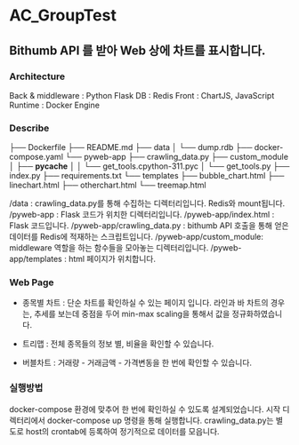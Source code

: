 # AC_GroupTest

## Bithumb API 를 받아 Web 상에 차트를 표시합니다.

### Architecture

Back & middleware : Python Flask
DB : Redis
Front : ChartJS, JavaScript 
Runtime : Docker Engine

### Describe

├── Dockerfile
├── README.md
├── data
│   └── dump.rdb
├── docker-compose.yaml
└── pyweb-app
    ├── crawling_data.py
    ├── custom_module
    │   ├── __pycache__
    │   │   └── get_tools.cpython-311.pyc
    │   └── get_tools.py
    ├── index.py
    ├── requirements.txt
    └── templates
        ├── bubble_chart.html
        ├── linechart.html
        ├── otherchart.html
        └── treemap.html

/data : crawling_data.py를 통해 수집하는 디렉터리입니다. Redis와 mount됩니다.
/pyweb-app : Flask 코드가 위치한 디렉터리입니다.
/pyweb-app/index.html : Flask 코드입니다.
/pyweb-app/crawling_data.py : bithumb API 호출을 통해 얻은 데이터를 Redis에 적재하는 스크립트입니다.
/pyweb-app/custom_module: middleware 역할을 하는 함수들을 모아놓는 디렉터리입니다.
/pyweb-app/templates : html 페이지가 위치합니다.

### Web Page

- 종목별 차트 : 단순 차트를 확인하실 수 있는 페이지 입니다. 라인과 바 차트의 경우는, 추세를 보는데 중점을 두어 min-max scaling을 통해서 값을 정규화하였습니다.

- 트리맵 : 전체 종목들의 정보 별, 비율을 확인할 수 있습니다.

- 버블차트 : 거래량 - 거래금액 - 가격변동을 한 번에 확인할 수 있습니다.


### 실행방법

docker-compose 환경에 맞추어 한 번에 확인하실 수 있도록 설계되었습니다.
시작 디렉터리에서 docker-compose up 명령을 통해 실행합니다.
crawling_data.py는 별도로 host의 crontab에 등록하여 정기적으로 데이터를 모읍니다.